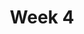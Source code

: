 ---
title: Week 4
days:
  - date: 2019-09-16
    events:
      "**Lab**{: .label } Lab 4":
  - date: 2019-09-17
    events:
      "Data Cleaning":
        "[Ch. 3](https://www.textbook.ds100.org/ch/03/pandas_intro.html)"
  - date: 2019-09-18
    events:
      "**Discussion**{: .label } Discussion 4":
  - date: 2019-09-19
    events:
      "Visualization I":
        "[Ch. 6](https://www.textbook.ds100.org/ch/06/viz_intro.html)"
---